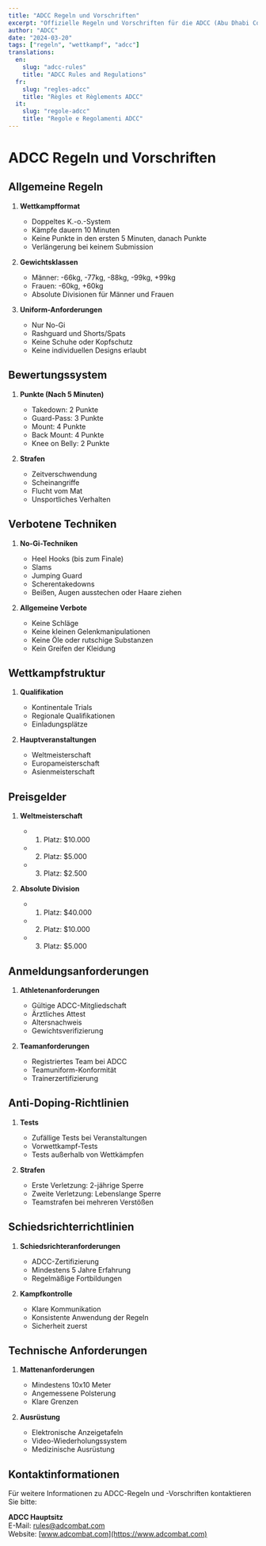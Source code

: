 ```yaml
---
title: "ADCC Regeln und Vorschriften"
excerpt: "Offizielle Regeln und Vorschriften für die ADCC (Abu Dhabi Combat Club) Weltmeisterschaft"
author: "ADCC"
date: "2024-03-20"
tags: ["regeln", "wettkampf", "adcc"]
translations:
  en:
    slug: "adcc-rules"
    title: "ADCC Rules and Regulations"
  fr:
    slug: "regles-adcc"
    title: "Règles et Règlements ADCC"
  it:
    slug: "regole-adcc"
    title: "Regole e Regolamenti ADCC"
---
```


# ADCC Regeln und Vorschriften

## Allgemeine Regeln

1. **Wettkampfformat**

   - Doppeltes K.-o.-System
   - Kämpfe dauern 10 Minuten
   - Keine Punkte in den ersten 5 Minuten, danach Punkte
   - Verlängerung bei keinem Submission

2. **Gewichtsklassen**

   - Männer: -66kg, -77kg, -88kg, -99kg, +99kg
   - Frauen: -60kg, +60kg
   - Absolute Divisionen für Männer und Frauen

3. **Uniform-Anforderungen**
   - Nur No-Gi
   - Rashguard und Shorts/Spats
   - Keine Schuhe oder Kopfschutz
   - Keine individuellen Designs erlaubt

## Bewertungssystem

1. **Punkte (Nach 5 Minuten)**

   - Takedown: 2 Punkte
   - Guard-Pass: 3 Punkte
   - Mount: 4 Punkte
   - Back Mount: 4 Punkte
   - Knee on Belly: 2 Punkte

2. **Strafen**
   - Zeitverschwendung
   - Scheinangriffe
   - Flucht vom Mat
   - Unsportliches Verhalten

## Verbotene Techniken

1. **No-Gi-Techniken**

   - Heel Hooks (bis zum Finale)
   - Slams
   - Jumping Guard
   - Scherentakedowns
   - Beißen, Augen ausstechen oder Haare ziehen

2. **Allgemeine Verbote**
   - Keine Schläge
   - Keine kleinen Gelenkmanipulationen
   - Keine Öle oder rutschige Substanzen
   - Kein Greifen der Kleidung

## Wettkampfstruktur

1. **Qualifikation**

   - Kontinentale Trials
   - Regionale Qualifikationen
   - Einladungsplätze

2. **Hauptveranstaltungen**
   - Weltmeisterschaft
   - Europameisterschaft
   - Asienmeisterschaft

## Preisgelder

1. **Weltmeisterschaft**

   - 1. Platz: $10.000
   - 2. Platz: $5.000
   - 3. Platz: $2.500

2. **Absolute Division**
   - 1. Platz: $40.000
   - 2. Platz: $10.000
   - 3. Platz: $5.000

## Anmeldungsanforderungen

1. **Athletenanforderungen**

   - Gültige ADCC-Mitgliedschaft
   - Ärztliches Attest
   - Altersnachweis
   - Gewichtsverifizierung

2. **Teamanforderungen**
   - Registriertes Team bei ADCC
   - Teamuniform-Konformität
   - Trainerzertifizierung

## Anti-Doping-Richtlinien

1. **Tests**

   - Zufällige Tests bei Veranstaltungen
   - Vorwettkampf-Tests
   - Tests außerhalb von Wettkämpfen

2. **Strafen**
   - Erste Verletzung: 2-jährige Sperre
   - Zweite Verletzung: Lebenslange Sperre
   - Teamstrafen bei mehreren Verstößen

## Schiedsrichterrichtlinien

1. **Schiedsrichteranforderungen**

   - ADCC-Zertifizierung
   - Mindestens 5 Jahre Erfahrung
   - Regelmäßige Fortbildungen

2. **Kampfkontrolle**
   - Klare Kommunikation
   - Konsistente Anwendung der Regeln
   - Sicherheit zuerst

## Technische Anforderungen

1. **Mattenanforderungen**

   - Mindestens 10x10 Meter
   - Angemessene Polsterung
   - Klare Grenzen

2. **Ausrüstung**
   - Elektronische Anzeigetafeln
   - Video-Wiederholungssystem
   - Medizinische Ausrüstung

## Kontaktinformationen

Für weitere Informationen zu ADCC-Regeln und -Vorschriften kontaktieren Sie bitte:

**ADCC Hauptsitz**  
E-Mail: rules@adcombat.com  
Website: [www.adcombat.com](https://www.adcombat.com)
